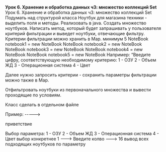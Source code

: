 **Урок 6. Хранение и обработка данных ч3: множество коллекций Set**
Урок 6. Хранение и обработка данных ч3: множество коллекций Set
Подумать над структурой класса Ноутбук для магазина техники - выделить поля и методы. Реализовать в java.
Создать множество ноутбуков.
Написать метод, который будет запрашивать у пользователя критерий фильтрации и выведет ноутбуки, отвечающие фильтру. Критерии фильтрации можно хранить в Map. минимум 5 NoteBook notebook1 = new NoteBook NoteBook notebook2 = new NoteBook NoteBook notebook3 = new NoteBook NoteBook notebook4 = new NoteBook NoteBook notebook5 = new NoteBook
Например: “Введите цифру, соответствующую необходимому критерию:
1 - ОЗУ
2 - Объем ЖД
3 - Операционная система
4 - Цвет

Далее нужно запросить критерии - сохранить параметры фильтрации можно также в Map.

Отфильтровать ноутбуки из первоначального множества и вывести проходящие по условиям.

Класс сделать в отдельном файле

Пример: ----->

приветствие

Выбор параметра:
1 - ОЗУ
2 - Объем ЖД
3 - Операционная система
4 - Цвет
выбор конкретнее
1 ---> Введите колво ---> 16
вывод всех подходящих ноутбуков по параметру